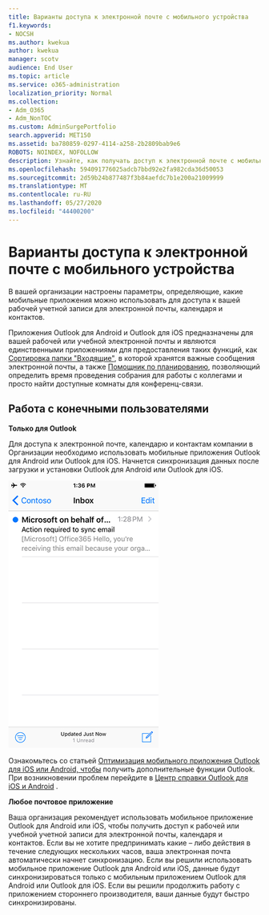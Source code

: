 ```yaml
---
title: Варианты доступа к электронной почте с мобильного устройства
f1.keywords:
- NOCSH
ms.author: kwekua
author: kwekua
manager: scotv
audience: End User
ms.topic: article
ms.service: o365-administration
localization_priority: Normal
ms.collection:
- Adm_O365
- Adm_NonTOC
ms.custom: AdminSurgePortfolio
search.appverid: MET150
ms.assetid: ba780859-0297-4114-a258-2b2809bab9e6
ROBOTS: NOINDEX, NOFOLLOW
description: Узнайте, как получать доступ к электронной почте с мобильного устройства.
ms.openlocfilehash: 594091776025adcb7bbd92e2fa982cda36d50053
ms.sourcegitcommit: 2d59b24b877487f3b84aefdc7b1e200a21009999
ms.translationtype: MT
ms.contentlocale: ru-RU
ms.lasthandoff: 05/27/2020
ms.locfileid: "44400200"
---
```

# <a name="options-for-accessing-email-from-your-mobile-device"></a>Варианты доступа к электронной почте с мобильного устройства

В вашей организации настроены параметры, определяющие, какие мобильные приложения можно использовать для доступа к вашей рабочей учетной записи для электронной почты, календаря и контактов.
  
Приложения Outlook для Android и Outlook для iOS предназначены для вашей рабочей или учебной электронной почты и являются единственными приложениями для предоставления таких функций, как [Сортировка папки "Входящие"](https://support.office.com/article/f445ad7f-02f4-4294-a82e-71d8964e3978.aspx), в которой хранятся важные сообщения электронной почты, а также [Помощник по планированию](https://www.microsoft.com/?ref=go), позволяющий определить время проведения собрания для работы с коллегами и просто найти доступные комнаты для конференц-связи.
  
## <a name="end-user-experience"></a>Работа с конечными пользователями

 **Только для Outlook**
  
Для доступа к электронной почте, календарю и контактам компании в Организации необходимо использовать мобильные приложения Outlook для Android или Outlook для iOS. Начнется синхронизация данных после загрузки и установки Outlook для Android или Outlook для iOS.
  
![Пример электронной почты для синхронизации электронной почты с помощью Outlook](../../media/798d942a-4181-4dcb-8039-cd9f2edd9723.png)
  
Ознакомьтесь со статьей [Оптимизация мобильного приложения Outlook для iOS или Android, чтобы](https://support.office.com/article/de075b19-b73c-4d8a-841b-459982c7e890.aspx) получить дополнительные функции Outlook. При возникновении проблем перейдите в [Центр справки Outlook для iOS и Android](https://support.office.com/article/cd84214e-a5ac-4e95-9ea3-e07f78d0cde6.aspx) . 
  
 **Любое почтовое приложение**
  
Ваша организация рекомендует использовать мобильное приложение Outlook для Android или iOS, чтобы получить доступ к рабочей или учебной учетной записи для электронной почты, календаря и контактов. Если вы не хотите предпринимать какие – либо действия в течение следующих нескольких часов, ваша электронная почта автоматически начнет синхронизацию. Если вы решили использовать мобильное приложение Outlook для Android или iOS, данные будут синхронизироваться только с мобильным приложением Outlook для Android или Outlook для iOS. Если вы решили продолжить работу с приложением стороннего производителя, ваши данные будут быстро синхронизированы.
  

